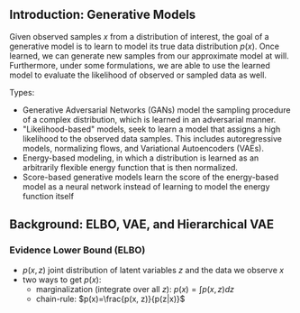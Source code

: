 
## Introduction: Generative Models

Given observed samples $x$ from a distribution of interest, the goal of a generative model is to learn to model its true data distribution $p(x)$. Once learned, we can generate new samples from our approximate model at will. Furthermore, under some formulations, we are able to use the learned model to evaluate the likelihood of observed or sampled data as well.

Types:
- Generative Adversarial Networks (GANs) model the sampling procedure of a complex distribution, which is learned in an adversarial manner. 
- "Likelihood-based" models, seek to learn a model that assigns a high likelihood to the observed data samples. This includes autoregressive models, normalizing flows, and Variational Autoencoders (VAEs).
- Energy-based modeling, in which a distribution is learned as an arbitrarily flexible energy function that is then normalized.
- Score-based generative models learn the score of the energy-based model as a neural network instead of learning to model the energy function itself
## Background: ELBO, VAE, and Hierarchical VAE

### Evidence Lower Bound (ELBO)

-  $p(x, z)$  joint distribution of latent variables $z$ and the data we observe $x$ 
- two ways to get $p(x)$:
	- marginalization (integrate over all $z$): $p(x) = \int p(x, z)dz$
	- chain-rule: $p(x)=\frac{p(x, z)}{p(z|x)}$